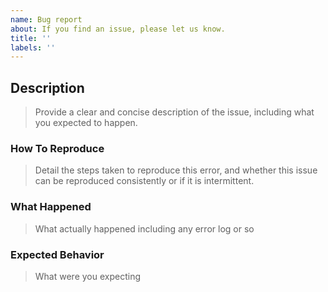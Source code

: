 ```yaml
---
name: Bug report
about: If you find an issue, please let us know.
title: ''
labels: ''
---
```


<!--
Thank you in advance for helping us to improve Kavka-Core!

Please read through the template below and answer all relevant questions.
Your additional work here is greatly appreciated and will help us respond as quickly as possible.
-->

## Description

> Provide a clear and concise description of the issue, including what you expected to happen.

### How To Reproduce

> Detail the steps taken to reproduce this error, and whether this issue can be reproduced consistently or if it is intermittent.

### What Happened

> What actually happened including any error log or so

### Expected Behavior

> What were you expecting
